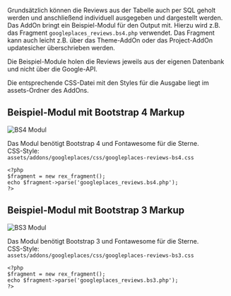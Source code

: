 Grundsätzlich können die Reviews aus der Tabelle auch per SQL geholt werden und anschließend individuell ausgegeben und dargestellt werden.<br>
Das AddOn bringt ein Beispiel-Modul für den Output mit. Hierzu wird z.B. das Fragment `googleplaces_reviews.bs4.php` verwendet. Das Fragment kann auch leicht z.B. über das Theme-AddOn oder das Project-AddOn updatesicher überschrieben werden.

Die Beispiel-Module holen die Reviews jeweils aus der eigenen Datenbank und nicht über die Google-API.

Die entsprechende CSS-Datei mit den Styles für die Ausgabe liegt im assets-Ordner des AddOns.

## Beispiel-Modul mit Bootstrap 4 Markup

![BS4 Modul](../assets/addons/googleplaces/img/bsp-modul-bs4.jpg)

Das Modul benötigt Bootstrap 4 und Fontawesome für die Sterne. <br>
CSS-Style:<br>
`assets/addons/googleplaces/css/googleplaces-reviews-bs4.css`

```
<?php
$fragment = new rex_fragment();
echo $fragment->parse('googleplaces_reviews.bs4.php');
?>
```

## Beispiel-Modul mit Bootstrap 3 Markup

![BS3 Modul](../assets/addons/googleplaces/img/bsp-modul-bs3.jpg)

Das Modul benötigt Bootstrap 3 und Fontawesome für die Sterne. <br>
CSS-Style:<br>
`assets/addons/googleplaces/css/googleplaces-reviews-bs3.css`

```
<?php
$fragment = new rex_fragment();
echo $fragment->parse('googleplaces_reviews.bs3.php');
?>
```
